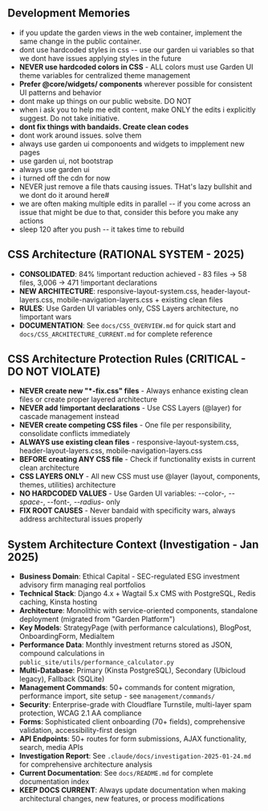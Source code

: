 ## Development Memories
- if you update the garden views in the web container, implement the same change in the public container.
- dont use hardcoded styles in css -- use our garden ui variables so that we dont have issues applying styles in the future
- **NEVER use hardcoded colors in CSS** - ALL colors must use Garden UI theme variables for centralized theme management
- **Prefer @core/widgets/ components** wherever possible for consistent UI patterns and behavior
- dont make up things on our public website. DO NOT
- when i ask you to help me edit content, make ONLY the edits i explicitly suggest. Do not take initiative.
- **dont fix things with bandaids. Create clean codes**
- dont work around issues. solve them
- always use garden ui componoents and widgets to impplement new pages
- use garden ui, not bootstrap
- always use garden ui
- i turned off the cdn for now
- NEVER just remove a file thats causing issues. THat's lazy bullshit and we dont do it around here#
- we are often making multiple edits in parallel -- if you come across an issue that might be due to that, consider this before you make any actions
- sleep 120 after you push -- it takes time to rebuild

## CSS Architecture (RATIONAL SYSTEM - 2025)
- **CONSOLIDATED**: 84% !important reduction achieved - 83 files → 58 files, 3,006 → 471 !important declarations
- **NEW ARCHITECTURE**: responsive-layout-system.css, header-layout-layers.css, mobile-navigation-layers.css + existing clean files
- **RULES**: Use Garden UI variables only, CSS Layers architecture, no !important wars
- **DOCUMENTATION**: See `docs/CSS_OVERVIEW.md` for quick start and `docs/CSS_ARCHITECTURE_CURRENT.md` for complete reference

## CSS Architecture Protection Rules (CRITICAL - DO NOT VIOLATE)
- **NEVER create new "*-fix.css" files** - Always enhance existing clean files or create proper layered architecture
- **NEVER add !important declarations** - Use CSS Layers (@layer) for cascade management instead
- **NEVER create competing CSS files** - One file per responsibility, consolidate conflicts immediately
- **ALWAYS use existing clean files** - responsive-layout-system.css, header-layout-layers.css, mobile-navigation-layers.css
- **BEFORE creating ANY CSS file** - Check if functionality exists in current clean architecture
- **CSS LAYERS ONLY** - All new CSS must use @layer (layout, components, themes, utilities) architecture
- **NO HARDCODED VALUES** - Use Garden UI variables: --color-*, --space-*, --font-*, --radius-* only
- **FIX ROOT CAUSES** - Never bandaid with specificity wars, always address architectural issues properly

## System Architecture Context (Investigation - Jan 2025)
- **Business Domain**: Ethical Capital - SEC-regulated ESG investment advisory firm managing real portfolios
- **Technical Stack**: Django 4.x + Wagtail 5.x CMS with PostgreSQL, Redis caching, Kinsta hosting
- **Architecture**: Monolithic with service-oriented components, standalone deployment (migrated from "Garden Platform")
- **Key Models**: StrategyPage (with performance calculations), BlogPost, OnboardingForm, MediaItem
- **Performance Data**: Monthly investment returns stored as JSON, compound calculations in `public_site/utils/performance_calculator.py`
- **Multi-Database**: Primary (Kinsta PostgreSQL), Secondary (Ubicloud legacy), Fallback (SQLite)
- **Management Commands**: 50+ commands for content migration, performance import, site setup - see `management/commands/`
- **Security**: Enterprise-grade with Cloudflare Turnstile, multi-layer spam protection, WCAG 2.1 AA compliance
- **Forms**: Sophisticated client onboarding (70+ fields), comprehensive validation, accessibility-first design
- **API Endpoints**: 50+ routes for form submissions, AJAX functionality, search, media APIs
- **Investigation Report**: See `.claude/docs/investigation-2025-01-24.md` for comprehensive architecture analysis
- **Current Documentation**: See `docs/README.md` for complete documentation index
- **KEEP DOCS CURRENT**: Always update documentation when making architectural changes, new features, or process modifications